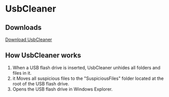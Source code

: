 # UsbCleaner

## Downloads

[Download UsbCleaner](https://github.com/romoez/UsbCleaner/releases)

## How UsbCleaner works

1) When a USB flash drive is inserted, UsbCleaner unhides all folders and files in it.
2) it Moves all suspicious files to the "SuspiciousFiles" folder located at the root of the USB flash drive.
3) Opens the USB flash drive in Windows Explorer.
